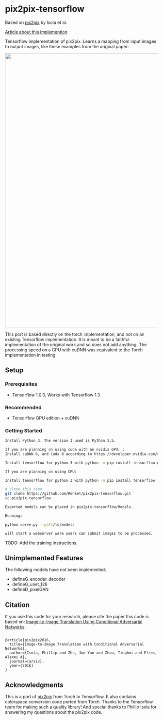 # pix2pix-tensorflow

Based on [pix2pix](https://phillipi.github.io/pix2pix/) by Isola et al.

[Article about this implemention](https://affinelayer.com/pix2pix/)

Tensorflow implementation of pix2pix.  Learns a mapping from input images to output images, like these examples from the original paper:

<img src="docs/examples.jpg" width="900px"/>

This port is based directly on the torch implementation, and not on an existing Tensorflow implementation.  It is meant to be a faithful implementation of the original work and so does not add anything.  The processing speed on a GPU with cuDNN was equivalent to the Torch implementation in testing.

## Setup

### Prerequisites
- Tensorflow 1.0.0, Works with Tensorflow 1.3

### Recommended
- Tensorflow GPU edition + cuDNN

### Getting Started

```sh
Install Python 3. The version I used is Python 3.5.

If you are planning on using cuda with an nvidia GPU, :
Install cuDNN 6, and Cuda 8 according to https://developer.nvidia.com/cuda-toolkit.

Install tensorflow for python 3 with python -m pip install tensorflow-gpu 

If you are planning on using CPU:

Install tensorflow for python 3 with python -m pip install tensorflow

# clone this repo
git clone https://github.com/Rehket/pix2pix-tensorflow.git
cd pix2pix-tensorflow

Exported models can be placed in pix2pix-tensorflow/Models.

Running:

python serve.py --path/to/models 

will start a webserver were users can submit images to be processed.

```

TODO: Add the training instructions.



## Unimplemented Features

The following models have not been implemented:
- defineG_encoder_decoder
- defineG_unet_128
- defineD_pixelGAN

## Citation
If you use this code for your research, please cite the paper this code is based on: <a href="https://arxiv.org/pdf/1611.07004v1.pdf">Image-to-Image Translation Using Conditional Adversarial Networks</a>:

```

@article{pix2pix2016,
  title={Image-to-Image Translation with Conditional Adversarial Networks},
  author={Isola, Phillip and Zhu, Jun-Yan and Zhou, Tinghui and Efros, Alexei A},
  journal={arxiv},
  year={2016}
}

```

## Acknowledgments
This is a port of [pix2pix](https://github.com/phillipi/pix2pix) from Torch to Tensorflow.  It also contains colorspace conversion code ported from Torch.  Thanks to the Tensorflow team for making such a quality library!  And special thanks to Phillip Isola for answering my questions about the pix2pix code.
